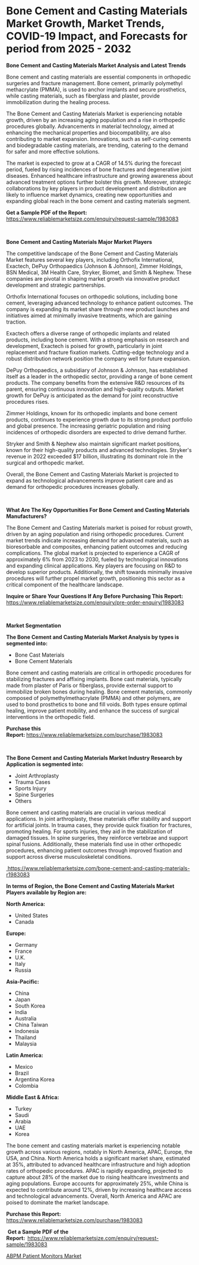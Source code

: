 <p><h1>Bone Cement and Casting Materials Market Growth, Market Trends, COVID-19 Impact, and Forecasts for period from 2025 - 2032</h1></p><p><strong>Bone Cement and Casting Materials Market Analysis and Latest Trends</strong></p>
<p><p>Bone cement and casting materials are essential components in orthopedic surgeries and fracture management. Bone cement, primarily polymethyl methacrylate (PMMA), is used to anchor implants and secure prosthetics, while casting materials, such as fiberglass and plaster, provide immobilization during the healing process. </p><p>The Bone Cement and Casting Materials Market is experiencing notable growth, driven by an increasing aging population and a rise in orthopedic procedures globally. Advancements in material technology, aimed at enhancing the mechanical properties and biocompatibility, are also contributing to market expansion. Innovations, such as self-curing cements and biodegradable casting materials, are trending, catering to the demand for safer and more effective solutions.</p><p>The market is expected to grow at a CAGR of 14.5% during the forecast period, fueled by rising incidences of bone fractures and degenerative joint diseases. Enhanced healthcare infrastructure and growing awareness about advanced treatment options further bolster this growth. Moreover, strategic collaborations by key players in product development and distribution are likely to influence market dynamics, creating new opportunities and expanding global reach in the bone cement and casting materials segment.</p></p>
<p><strong>Get a Sample PDF of the Report:&nbsp;</strong> <a href="https://www.reliablemarketsize.com/enquiry/request-sample/1983083?utm_campaign=2472&utm_medium=2&utm_source=Github&utm_content=ia&utm_term=05032025&utm_id=bone-cement-and-casting-materials">https://www.reliablemarketsize.com/enquiry/request-sample/1983083</a></p>
<p>&nbsp;</p>
<p><strong>Bone Cement and Casting Materials Major Market Players</strong></p>
<p><p>The competitive landscape of the Bone Cement and Casting Materials Market features several key players, including Orthofix International, Exactech, DePuy Orthopaedics (Johnson & Johnson), Zimmer Holdings, BSN Medical, 3M Health Care, Stryker, Biomet, and Smith & Nephew. These companies are pivotal in shaping market growth via innovative product development and strategic partnerships.</p><p>Orthofix International focuses on orthopedic solutions, including bone cement, leveraging advanced technology to enhance patient outcomes. The company is expanding its market share through new product launches and initiatives aimed at minimally invasive treatments, which are gaining traction.</p><p>Exactech offers a diverse range of orthopedic implants and related products, including bone cement. With a strong emphasis on research and development, Exactech is poised for growth, particularly in joint replacement and fracture fixation markets. Cutting-edge technology and a robust distribution network position the company well for future expansion.</p><p>DePuy Orthopaedics, a subsidiary of Johnson & Johnson, has established itself as a leader in the orthopedic sector, providing a range of bone cement products. The company benefits from the extensive R&D resources of its parent, ensuring continuous innovation and high-quality outputs. Market growth for DePuy is anticipated as the demand for joint reconstructive procedures rises.</p><p>Zimmer Holdings, known for its orthopedic implants and bone cement products, continues to experience growth due to its strong product portfolio and global presence. The increasing geriatric population and rising incidences of orthopedic disorders are expected to drive demand further.</p><p>Stryker and Smith & Nephew also maintain significant market positions, known for their high-quality products and advanced technologies. Stryker's revenue in 2022 exceeded $17 billion, illustrating its dominant role in the surgical and orthopedic market.</p><p>Overall, the Bone Cement and Casting Materials Market is projected to expand as technological advancements improve patient care and as demand for orthopedic procedures increases globally.</p></p>
<p>&nbsp;</p>
<p><strong>What Are The Key Opportunities For Bone Cement and Casting Materials Manufacturers?</strong></p>
<p><p>The Bone Cement and Casting Materials market is poised for robust growth, driven by an aging population and rising orthopedic procedures. Current market trends indicate increasing demand for advanced materials, such as bioresorbable and composites, enhancing patient outcomes and reducing complications. The global market is projected to experience a CAGR of approximately 6% from 2023 to 2030, fueled by technological innovations and expanding clinical applications. Key players are focusing on R&D to develop superior products. Additionally, the shift towards minimally invasive procedures will further propel market growth, positioning this sector as a critical component of the healthcare landscape.</p></p>
<p><strong>Inquire or Share Your Questions If Any Before Purchasing This Report:</strong> <a href="https://www.reliablemarketsize.com/enquiry/pre-order-enquiry/1983083?utm_campaign=2472&utm_medium=2&utm_source=Github&utm_content=ia&utm_term=05032025&utm_id=bone-cement-and-casting-materials">https://www.reliablemarketsize.com/enquiry/pre-order-enquiry/1983083</a></p>
<p>&nbsp;</p>
<p><strong>Market Segmentation</strong></p>
<p><strong>The Bone Cement and Casting Materials Market Analysis by types is segmented into:</strong></p>
<p><ul><li>Bone Cast Materials</li><li>Bone Cement Materials</li></ul></p>
<p><p>Bone cement and casting materials are critical in orthopedic procedures for stabilizing fractures and affixing implants. Bone cast materials, typically made from plaster of Paris or fiberglass, provide external support to immobilize broken bones during healing. Bone cement materials, commonly composed of polymethylmethacrylate (PMMA) and other polymers, are used to bond prosthetics to bone and fill voids. Both types ensure optimal healing, improve patient mobility, and enhance the success of surgical interventions in the orthopedic field.</p></p>
<p><strong>Purchase this Report:&nbsp;</strong><a href="https://www.reliablemarketsize.com/purchase/1983083?utm_campaign=2472&utm_medium=2&utm_source=Github&utm_content=ia&utm_term=05032025&utm_id=bone-cement-and-casting-materials">https://www.reliablemarketsize.com/purchase/1983083</a></p>
<p>&nbsp;</p>
<p><strong>The Bone Cement and Casting Materials Market Industry Research by Application is segmented into:</strong></p>
<p><ul><li>Joint Arthroplasty</li><li>Trauma Cases</li><li>Sports Injury</li><li>Spine Surgeries</li><li>Others</li></ul></p>
<p><p>Bone cement and casting materials are crucial in various medical applications. In joint arthroplasty, these materials offer stability and support for artificial joints. In trauma cases, they provide quick fixation for fractures, promoting healing. For sports injuries, they aid in the stabilization of damaged tissues. In spine surgeries, they reinforce vertebrae and support spinal fusions. Additionally, these materials find use in other orthopedic procedures, enhancing patient outcomes through improved fixation and support across diverse musculoskeletal conditions.</p></p>
<p><a href="https://www.reliablemarketsize.com/bone-cement-and-casting-materials-r1983083?utm_campaign=2472&utm_medium=2&utm_source=Github&utm_content=ia&utm_term=05032025&utm_id=bone-cement-and-casting-materials">&nbsp;https://www.reliablemarketsize.com/bone-cement-and-casting-materials-r1983083</a></p>
<p><strong>In terms of Region, the Bone Cement and Casting Materials Market Players available by Region are:</strong></p>
<p>
    <p> <strong> North America: </strong>
        <ul>
            <li>United States</li>
            <li>Canada</li>
        </ul>
        </p> 
    <p> <strong> Europe: </strong>
        <ul>
            <li>Germany</li>
            <li>France</li>
            <li>U.K.</li>
            <li>Italy</li>
            <li>Russia</li>
        </ul>
        </p> 
    <p> <strong> Asia-Pacific: </strong>
        <ul>
            <li>China</li>
            <li>Japan</li>
            <li>South Korea</li>
            <li>India</li>
            <li>Australia</li>
            <li>China Taiwan</li>
            <li>Indonesia</li>
            <li>Thailand</li>
            <li>Malaysia</li>
        </ul>
        </p> 
    <p> <strong> Latin America: </strong>
        <ul>
            <li>Mexico</li>
            <li>Brazil</li>
            <li>Argentina Korea</li>
            <li>Colombia</li>
        </ul>
        </p> 
    <p> <strong> Middle East & Africa: </strong>
        <ul>
            <li>Turkey</li>
            <li>Saudi</li>
            <li>Arabia</li>
            <li>UAE</li>
            <li>Korea</li>
        </ul>
    </p>
    </p>
<p><p>The bone cement and casting materials market is experiencing notable growth across various regions, notably in North America, APAC, Europe, the USA, and China. North America holds a significant market share, estimated at 35%, attributed to advanced healthcare infrastructure and high adoption rates of orthopedic procedures. APAC is rapidly expanding, projected to capture about 28% of the market due to rising healthcare investments and aging populations. Europe accounts for approximately 25%, while China is expected to contribute around 12%, driven by increasing healthcare access and technological advancements. Overall, North America and APAC are poised to dominate the market landscape.</p></p>
<p><strong>Purchase this Report: </strong><a href="https://www.reliablemarketsize.com/purchase/1983083?utm_campaign=2472&utm_medium=2&utm_source=Github&utm_content=ia&utm_term=05032025&utm_id=bone-cement-and-casting-materials">https://www.reliablemarketsize.com/purchase/1983083</a></p>
<p>&nbsp;<strong>Get a Sample PDF of the Report:&nbsp;&nbsp;</strong><a href="https://www.reliablemarketsize.com/enquiry/request-sample/1983083?utm_campaign=2472&utm_medium=2&utm_source=Github&utm_content=ia&utm_term=05032025&utm_id=bone-cement-and-casting-materials">https://www.reliablemarketsize.com/enquiry/request-sample/1983083</a></p>
<p><strong></strong></p>
<p><p><a href="https://github.com/shirleenfraker87/Market-Research-Report-List-1/blob/main/abpm-patient-monitors-market.md?utm_campaign=2472&utm_medium=2&utm_source=Github&utm_content=ia&utm_term=05032025&utm_id=bone-cement-and-casting-materials">ABPM Patient Monitors Market</a></p></p>